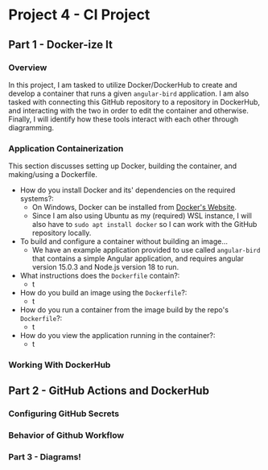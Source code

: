 # Project 4 - CI Project
## Part 1 - Docker-ize It

### Overview
In this project, I am tasked to utilize Docker/DockerHub to create and develop a container that runs a given `angular-bird` application. I am also tasked with connecting this GitHub repository to a repository in DockerHub, and interacting with the two in order to edit the container and otherwise. Finally, I will identify how these tools interact with each other through diagramming.
### Application Containerization
This section discusses setting up Docker, building the container, and making/using a Dockerfile.
- How do you install Docker and its' dependencies on the required systems?:
  - On Windows, Docker can be installed from [Docker's Website](https://docs.docker.com/engine/install/).
  - Since I am also using Ubuntu as my (required) WSL instance, I will also have to `sudo apt install docker` so I can work with the GitHub repository locally.
- To build and configure a container without building an image...
  - We have an example application provided to use called `angular-bird` that contains a simple Angular application, and requires angular version 15.0.3 and Node.js version 18 to run.
- What instructions does the `Dockerfile` contain?:
  - t 
- How do you build an image using the `Dockerfile`?:
  - t 
- How do you run a container from the image build by the repo's `Dockerfile`?:
  - t 
- How do you view the application running in the container?:
  - t
 
### Working With DockerHub


## Part 2 - GitHub Actions and DockerHub


### Configuring GitHub Secrets


### Behavior of Github Workflow


### Part 3 - Diagrams!




